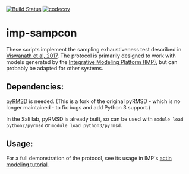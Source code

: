 [![Build Status](https://travis-ci.org/salilab/imp-sampcon.svg?branch=master)](https://travis-ci.org/salilab/imp-sampcon)
[![codecov](https://codecov.io/gh/salilab/imp-sampcon/branch/master/graph/badge.svg)](https://codecov.io/gh/salilab/imp-sampcon)

# imp-sampcon

These scripts implement the sampling exhaustiveness test described in
[Viswanath et al, 2017](https://www.ncbi.nlm.nih.gov/pubmed/29211988).
The protocol is primarily designed to work with models generated by
the [Integrative Modeling Platform (IMP)](https://integrativemodeling.org),
but can probably be adapted for other systems.

## Dependencies:

[pyRMSD](https://github.com/salilab/pyRMSD) is needed. (This is a fork of the
original pyRMSD - which is no longer maintained - to fix bugs and add
Python 3 support.)

In the Sali lab, pyRMSD is already built, so can be used with
`module load python2/pyrmsd` or `module load python3/pyrmsd`.

## Usage:

For a full demonstration of the protocol, see its usage in
IMP's [actin modeling tutorial](https://integrativemodeling.org/tutorials/actin/analysis.html).
